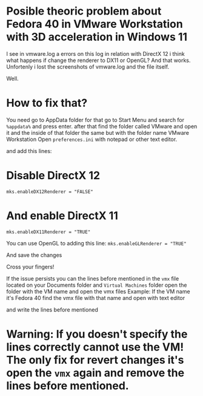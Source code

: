 # Posible theoric problem about Fedora 40 in VMware Workstation with 3D acceleration in Windows 11

I see in vmware.log a errors on this log in relation with DirectX 12 i think what happens if change the renderer to DX11 or OpenGL?
And that works. Unfortenly i lost the screenshots of vmware.log and the file itself. 

Well.
# How to fix that?

You need go to AppData folder for that go to Start Menu and search for `%appdata%` and press enter. 
after that find the folder called VMware and open it and the inside of that folder the same but with the folder name VMware Workstation
Open `preferences.ini` with notepad or other text editor.

and add this lines:

# Disable DirectX 12
`mks.enableDX12Renderer = "FALSE"`

# And enable DirectX 11 
`mks.enableDX11Renderer = "TRUE"`

You can use OpenGL to adding this line:
`mks.enableGLRenderer = "TRUE"`

And save the changes

Cross your fingers!

If the issue persists you can the lines before mentioned in the `vmx` file located on your Documents folder and `Virtual Machines` folder open the folder with the VM name
and open the vmx files
Example:
If the VM name it's Fedora 40 find the vmx file with that name and open with text editor

and write the lines before mentioned

# Warning: If you doesn't specify the lines correctly cannot use the VM! The only fix for revert changes it's open the `vmx` again and remove the lines before mentioned.
